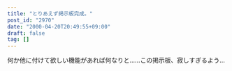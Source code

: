 ```yaml
---
title: "とりあえず掲示板完成。"
post_id: "2970"
date: "2000-04-20T20:49:55+09:00"
draft: false
tag: []
---
```



何か他に付けて欲しい機能があれば何なりと……この掲示板、寂しすぎるよう…
